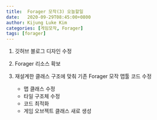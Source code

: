 ```yaml
---
title:  Forager 모작(3) 오늘할일
date:   2020-09-29T08:45:00+0800
author: Kijung Luke Kim
categories: [게임모작, Forager]
tags: [forager]
---
```


1. 깃허브 블로그 디자인 수정

2. Forager 리소스 확보

3. 재설계한 클래스 구조에 맞춰 기존 Forager 모작 맵툴 코드 수정
    - 맵 클래스 수정
    - 타일 구조체 수정
    - 코드 최적화
    - 게임 오브젝트 클래스 새로 생성 